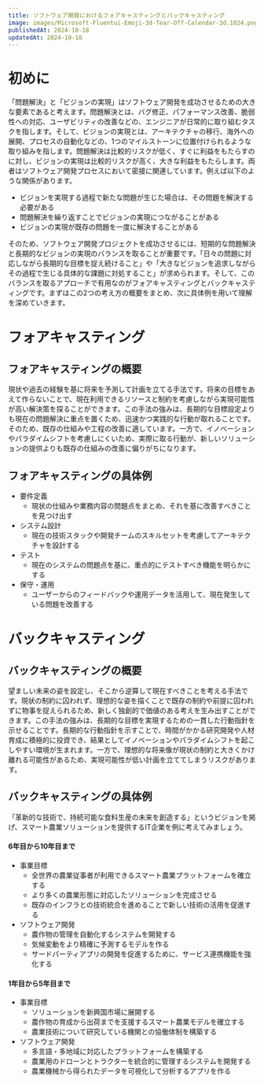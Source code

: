```yaml
---
title: ソフトウェア開発におけるフォアキャスティングとバックキャスティング
image: images/Microsoft-Fluentui-Emoji-3d-Tear-Off-Calendar-3d.1024.png
publishedAt: 2024-10-18
updatedAt: 2024-10-18
---
```

# 初めに

「問題解決」と「ビジョンの実現」はソフトウェア開発を成功させるための大きな要素であると考えます。問題解決とは、バグ修正、パフォーマンス改善、脆弱性への対応、ユーザビリティの改善などの、エンジニアが日常的に取り組むタスクを指します。そして、ビジョンの実現とは、アーキテクチャの移行、海外への展開、プロセスの自動化などの、1つのマイルストーンに位置付けられるような取り組みを指します。問題解決は比較的リスクが低く、すぐに利益をもたらすのに対し、ビジョンの実現は比較的リスクが高く、大きな利益をもたらします。両者はソフトウェア開発プロセスにおいて密接に関連しています。例えば以下のような関係があります。

-   ビジョンを実現する過程で新たな問題が生じた場合は、その問題を解決する必要がある
-   問題解決を繰り返すことでビジョンの実現につながることがある
-   ビジョンの実現が既存の問題を一度に解決することがある

そのため、ソフトウェア開発プロジェクトを成功させるには、短期的な問題解決と長期的なビジョンの実現のバランスを取ることが重要です。「日々の問題に対応しながら長期的な目標を捉え続けること」や「大きなビジョンを追求しながらその過程で生じる具体的な課題に対処すること」が求められます。そして、このバランスを取るアプローチで有用なのがフォアキャスティングとバックキャスティングです。まずはこの2つの考え方の概要をまとめ、次に具体例を用いて理解を深めていきます。

# フォアキャスティング

## フォアキャスティングの概要

現状や過去の経験を基に将来を予測して計画を立てる手法です。将来の目標をあえて作らないことで、現在利用できるリソースと制約を考慮しながら実現可能性が高い解決策を探ることができます。この手法の強みは、長期的な目標設定よりも現在の問題解決に重点を置くため、迅速かつ実践的な行動が取れることです。そのため、既存の仕組みや工程の改善に適しています。一方で、イノベーションやパラダイムシフトを考慮しにくいため、実際に取る行動が、新しいソリューションの提供よりも既存の仕組みの改善に偏りがちになります。

## フォアキャスティングの具体例

-   要件定義
    -   現状の仕組みや業務内容の問題点をまとめ、それを基に改善すべきことを見つけ出す
-   システム設計
    -   現在の技術スタックや開発チームのスキルセットを考慮してアーキテクチャを設計する
-   テスト
    -   現在のシステムの問題点を基に、重点的にテストすべき機能を明らかにする
-   保守・運用
    -   ユーザーからのフィードバックや運用データを活用して、現在発生している問題を改善する

# バックキャスティング

## バックキャスティングの概要

望ましい未来の姿を設定し、そこから逆算して現在すべきことを考える手法です。現状の制約に囚われず、理想的な姿を描くことで既存の制約や前提に囚われずに物事を捉えられるため、新しく独創的で価値のある考えを生み出すことができます。この手法の強みは、長期的な目標を実現するための一貫した行動指針を示せることです。長期的な行動指針を示すことで、時間がかかる研究開発や人材育成に積極的に投資でき、結果としてイノベーションやパラダイムシフトを起こしやすい環境が生まれます。一方で、理想的な将来像が現状の制約と大きくかけ離れる可能性があるため、実現可能性が低い計画を立ててしまうリスクがあります。

## バックキャスティングの具体例

「革新的な技術で、持続可能な食料生産の未来を創造する」というビジョンを掲げ、スマート農業ソリューションを提供するIT企業を例に考えてみましょう。

#### 6年目から10年目まで

-   事業目標
    -   全世界の農業従事者が利用できるスマート農業プラットフォームを確立する
    -   より多くの農業形態に対応したソリューションを完成させる
    -   既存のインフラとの技術統合を進めることで新しい技術の活用を促進する
-   ソフトウェア開発
    -   農作物の管理を自動化するシステムを開発する
    -   気候変動をより精確に予測するモデルを作る
    -   サードパーティアプリの開発を促進するために、サービス連携機能を強化する

#### 1年目から5年目まで

-   事業目標
    -   ソリューションを新興国市場に展開する
    -   農作物の育成から出荷までを支援するスマート農業モデルを確立する
    -   農業技術について研究している機関との協働体制を構築する
-   ソフトウェア開発
    -   多言語・多地域に対応したプラットフォームを構築する
    -   農業用のドローンとトラクターを統合的に管理するシステムを開発する
    -   農業機械から得られたデータを可視化して分析するアプリを作る
